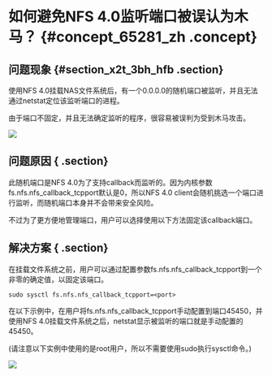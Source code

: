 # 如何避免NFS 4.0监听端口被误认为木马？ {#concept_65281_zh .concept}

## 问题现象 {#section_x2t_3bh_hfb .section}

使用NFS 4.0挂载NAS文件系统后，有一个0.0.0.0的随机端口被监听，并且无法通过netstat定位该监听端口的进程。

由于端口不固定，并且无法确定监听的程序，很容易被误判为受到木马攻击。

![](http://static-aliyun-doc.oss-cn-hangzhou.aliyuncs.com/assets/img/18748/153813014013103_zh-CN.jpg)

## 问题原因 { .section}

此随机端口是NFS 4.0为了支持callback而监听的。因为内核参数fs.nfs.nfs\_callback\_tcpport默认是0，所以NFS 4.0 client会随机挑选一个端口进行监听，而随机端口本身并不会带来安全风险。

不过为了更方便地管理端口，用户可以选择使用以下方法固定该callback端口。

## 解决方案 { .section}

在挂载文件系统之前，用户可以通过配置参数fs.nfs.nfs\_callback\_tcpport到一个非零的确定值，以固定该端口。

```
sudo sysctl fs.nfs.nfs_callback_tcpport=<port>

```

在以下示例中，在用户将fs.nfs.nfs\_callback\_tcpport手动配置到端口45450，并使用NFS 4.0挂载文件系统之后，netstat显示被监听的端口就是手动配置的45450。

\(请注意以下实例中使用的是root用户，所以不需要使用sudo执行sysctl命令。\)

![](http://static-aliyun-doc.oss-cn-hangzhou.aliyuncs.com/assets/img/18748/153813014113104_zh-CN.jpg)

